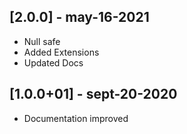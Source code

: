 ## [2.0.0] - may-16-2021
* Null safe
* Added Extensions
* Updated Docs

## [1.0.0+01] - sept-20-2020
* Documentation improved  